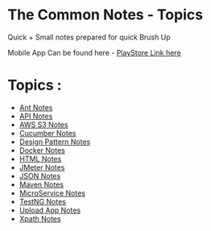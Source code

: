 # The Common Notes - Topics
Quick + Small notes prepared for quick Brush Up

Mobile App Can be found here - [PlayStore Link here](https://play.google.com/store/apps/details?id=com.thecommonguy.the_common_notes)

# Topics :
  - [Ant Notes](Ant%20Notes.html)
  - [API Notes](API%20Notes.html)
  - [AWS S3 Notes](AWS%20S3%20Notes.html)
  - [Cucumber Notes](Cucumber%20Notes.html)
  - [Design Pattern Notes](Design%20Pattern%20Notes.html)
  - [Docker Notes](Docker%20Notes.html)
  - [HTML Notes](HTML%20Notes.html)
  - [JMeter Notes](JMeter%20Notes.html)
  - [JSON Notes](JSON%20Notes.html)
  - [Maven Notes](Maven%20Notes.html)
  - [MicroService Notes](MicroService%20Notes.html)
  - [TestNG Notes](TestNG%20Notes.html)
  - [Upload App Notes](Upload%20App%20Notes.html)
  - [Xpath Notes](XPath%20Notes.html)

